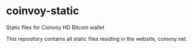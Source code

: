 # coinvoy-static
Static files for Coinvoy HD Bitcoin wallet

This repository contains all static files residing in the website, coinvoy.net. 




